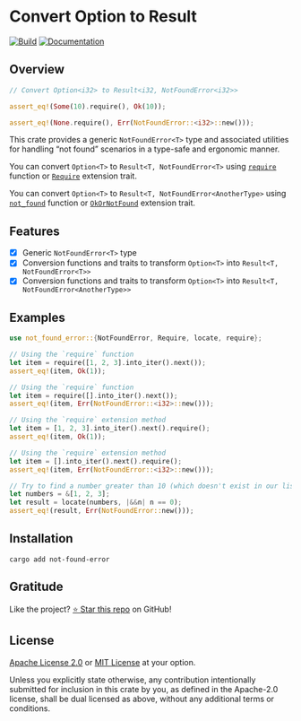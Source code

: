 <!-- DO NOT EDIT -->
<!-- This file is automatically generated by README.ts. -->
<!-- Edit README.ts if you want to make changes. -->

# Convert Option to Result

[![Build](https://github.com/DenisGorbachev/not-found-error/actions/workflows/ci.yml/badge.svg)](https://github.com/DenisGorbachev/not-found-error)
[![Documentation](https://docs.rs/not-found-error/badge.svg)](https://docs.rs/not-found-error)

## Overview

```rust
// Convert Option<i32> to Result<i32, NotFoundError<i32>>

assert_eq!(Some(10).require(), Ok(10));

assert_eq!(None.require(), Err(NotFoundError::<i32>::new()));
```

This crate provides a generic `NotFoundError<T>` type and associated
utilities for handling “not found” scenarios in a type-safe and ergonomic manner.

You can convert `Option<T>` to `Result<T, NotFoundError<T>` using [`require`][__link0] function or [`Require`][__link1] extension trait.

You can convert `Option<T>` to `Result<T, NotFoundError<AnotherType>` using [`not_found`][__link2] function or [`OkOrNotFound`][__link3] extension trait.

## Features

* [x] Generic `NotFoundError<T>` type
* [x] Conversion functions and traits to transform `Option<T>` into `Result<T, NotFoundError<T>>`
* [x] Conversion functions and traits to transform `Option<T>` into `Result<T, NotFoundError<AnotherType>>`

## Examples

```rust
use not_found_error::{NotFoundError, Require, locate, require};

// Using the `require` function
let item = require([1, 2, 3].into_iter().next());
assert_eq!(item, Ok(1));

// Using the `require` function
let item = require([].into_iter().next());
assert_eq!(item, Err(NotFoundError::<i32>::new()));

// Using the `require` extension method
let item = [1, 2, 3].into_iter().next().require();
assert_eq!(item, Ok(1));

// Using the `require` extension method
let item = [].into_iter().next().require();
assert_eq!(item, Err(NotFoundError::<i32>::new()));

// Try to find a number greater than 10 (which doesn't exist in our list)
let numbers = &[1, 2, 3];
let result = locate(numbers, |&&n| n == 0);
assert_eq!(result, Err(NotFoundError::new()));
```

   [__cargo_doc2readme_dependencies_info]: ggGkYW0BYXSEGyMws-dKI-LpG9swkVXG-rikGwSuJGhB0NVbG974QPrPJF6XYXKEGwRzzb7naNYKG2gdwYR7DdCLG0pVq38AfRxlG0D7v_C8zAyOYWSBg29ub3QtZm91bmQtZXJyb3JlMC4yLjJvbm90X2ZvdW5kX2Vycm9y
 [__link0]: https://docs.rs/not-found-error/latest/not_found_error/?search=require
 [__link1]: https://docs.rs/not-found-error/latest/not_found_error/trait.Require.html
 [__link2]: https://docs.rs/not-found-error/latest/not_found_error/?search=not_found
 [__link3]: https://docs.rs/not-found-error/latest/not_found_error/trait.OkOrNotFound.html


## Installation

```shell
cargo add not-found-error
```

## Gratitude

Like the project? [⭐ Star this repo](https://github.com/DenisGorbachev/not-found-error) on GitHub!

## License

[Apache License 2.0](LICENSE-APACHE) or [MIT License](LICENSE-MIT) at your option.

Unless you explicitly state otherwise, any contribution intentionally submitted for inclusion in this crate by you, as defined in the Apache-2.0 license, shall be dual licensed as above, without any additional terms or conditions.
